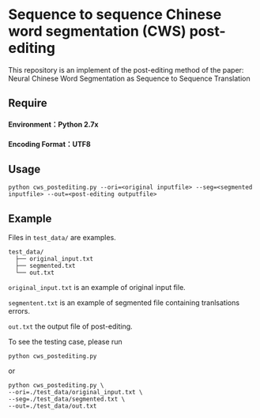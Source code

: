 # Sequence to sequence Chinese word segmentation (CWS) post-editing

This repository is an implement of the post-editing method of the paper: Neural Chinese Word Segmentation as Sequence to Sequence Translation

## Require
#### Environment：Python 2.7x
#### Encoding Format：UTF8

## Usage 

```
python cws_postediting.py --ori=<original inputfile> --seg=<segmented inputfile> --out=<post-editing outputfile>
```

## Example

Files in `test_data/` are examples.
```
test_data/
  ├── original_input.txt
  ├── segmented.txt
  └── out.txt
```
`original_input.txt` is an example of original input file.

`segmentent.txt` is an example of segmented file containing tranlsations errors.

`out.txt` the output file of post-editing.

To see the testing case, please run 
```
python cws_postediting.py
```
or
```
python cws_postediting.py \
--ori=./test_data/original_input.txt \
--seg=./test_data/segmented.txt \
--out=./test_data/out.txt
```
